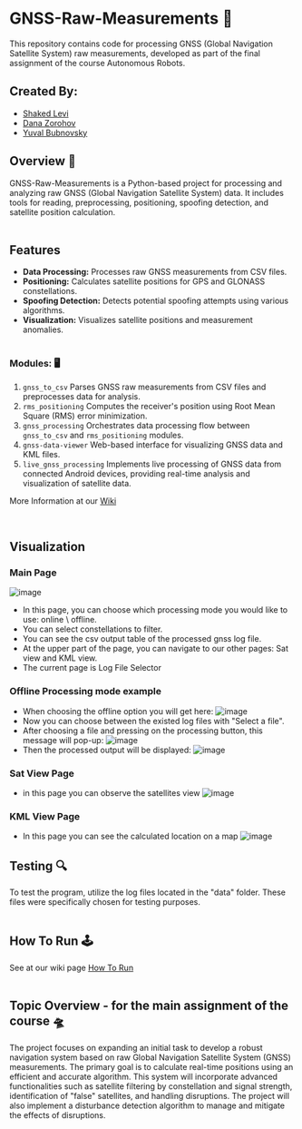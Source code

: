 # GNSS-Raw-Measurements :satellite:
This repository contains code for processing GNSS (Global Navigation Satellite System) raw measurements, developed as part of the final assignment of the course Autonomous Robots.

## Created By:
* [Shaked Levi](https://github.com/20shaked20)
* [Dana Zorohov](https://github.com/danaZo)
* [Yuval Bubnovsky](https://github.com/YuvalBubnovsky)


## Overview :pushpin:
GNSS-Raw-Measurements is a Python-based project for processing and analyzing raw GNSS (Global Navigation Satellite System) data. It includes tools for reading, preprocessing, positioning, spoofing detection, and satellite position calculation. </br></br>

## Features
- **Data Processing:** Processes raw GNSS measurements from CSV files.
- **Positioning:** Calculates satellite positions for GPS and GLONASS constellations.
- **Spoofing Detection:** Detects potential spoofing attempts using various algorithms.
- **Visualization:** Visualizes satellite positions and measurement anomalies.</br></br>


### Modules: :desktop_computer:
1. ```gnss_to_csv``` Parses GNSS raw measurements from CSV files and preprocesses data for analysis.
2. ```rms_positioning``` Computes the receiver's position using Root Mean Square (RMS) error minimization.
3. ```gnss_processing``` Orchestrates data processing flow between ```gnss_to_csv``` and ```rms_positioning``` modules.
4. ```gnss-data-viewer``` Web-based interface for visualizing GNSS data and KML files.
5. ```live_gnss_processing``` Implements live processing of GNSS data from connected Android devices, providing real-time analysis and visualization of satellite data.

More Information at our [Wiki](https://github.com/20shaked20/GNSS-Raw-Measurements/wiki)

</br>

## Visualization
### Main Page
![image](https://github.com/20shaked20/GNSS-Raw-Measurements/assets/93203695/cc1c93a9-996b-479d-a656-68d1847dbbbd)
- In this page, you can choose which processing mode you would like to use: online \ offline.
- You can select constellations to filter.
- You can see the csv output table of the processed gnss log file.
- At the upper part of the page, you can navigate to our other pages: Sat view and KML view.
- The current page is Log File Selector

### Offline Processing mode example
- When choosing the offline option you will get here:
![image](https://github.com/20shaked20/GNSS-Raw-Measurements/assets/93203695/ac03a49d-33e4-4436-add4-fc79f702117e)
- Now you can choose between the existed log files with "Select a file".
- After choosing a file and pressing on the processing button, this message will pop-up:
![image](https://github.com/20shaked20/GNSS-Raw-Measurements/assets/93203695/3ddf4ea4-af30-4895-881a-a2feb48d9118)
- Then the processed output will be displayed:
![image](https://github.com/20shaked20/GNSS-Raw-Measurements/assets/93203695/af80fd1a-793e-4e6c-aaf1-9111373adad8)

### Sat View Page
- in this page you can observe the satellites view
![image](https://github.com/20shaked20/GNSS-Raw-Measurements/assets/93203695/f3755d62-d8ed-4a23-901e-e9427640eef9)

### KML View Page
- In this page you can see the calculated location on a map
![image](https://github.com/20shaked20/GNSS-Raw-Measurements/assets/93203695/b7ef7be2-5851-468a-939f-e868ef8e1c3f)


## Testing :mag:
To test the program, utilize the log files located in the "data" folder. These files were specifically chosen for testing purposes.
</br></br>

## How To Run :joystick:
See at our wiki page [How To Run](https://github.com/20shaked20/GNSS-Raw-Measurements/wiki/How-To-Run)
</br></br>

## Topic Overview - for the main assignment of the course :flying_saucer:
The project focuses on expanding an initial task to develop a robust navigation system based on raw Global Navigation Satellite System (GNSS) measurements. The primary goal is to calculate real-time positions using an efficient and accurate algorithm. This system will incorporate advanced functionalities such as satellite filtering by constellation and signal strength, identification of "false" satellites, and handling disruptions. The project will also implement a disturbance detection algorithm to manage and mitigate the effects of disruptions.
</br>


